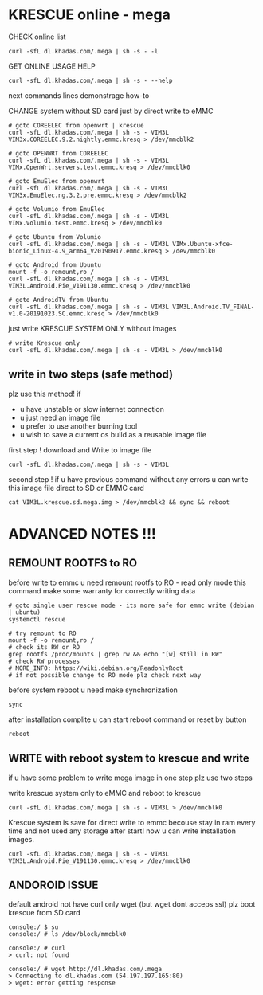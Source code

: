 # KRESCUE online - mega

CHECK online list

    curl -sfL dl.khadas.com/.mega | sh -s - -l

GET ONLINE USAGE HELP

    curl -sfL dl.khadas.com/.mega | sh -s - --help

next commands lines demonstrage how-to

CHANGE system without SD card just by direct write to eMMC

    # goto COREELEC from openwrt | krescue
    curl -sfL dl.khadas.com/.mega | sh -s - VIM3L VIM3x.COREELEC.9.2.nightly.emmc.kresq > /dev/mmcblk2

    # goto OPENWRT from COREELEC
    curl -sfL dl.khadas.com/.mega | sh -s - VIM3L VIMx.OpenWrt.servers.test.emmc.kresq > /dev/mmcblk0

    # goto EmuElec from openwrt
    curl -sfL dl.khadas.com/.mega | sh -s - VIM3L VIM3x.EmuElec.ng.3.2.pre.emmc.kresq > /dev/mmcblk2

    # goto Volumio from EmuElec
    curl -sfL dl.khadas.com/.mega | sh -s - VIM3L VIMx.Volumio.test.emmc.kresq > /dev/mmcblk0

    # goto Ubuntu from Volumio
    curl -sfL dl.khadas.com/.mega | sh -s - VIM3L VIMx.Ubuntu-xfce-bionic_Linux-4.9_arm64_V20190917.emmc.kresq > /dev/mmcblk0

    # goto Android from Ubuntu
    mount -f -o remount,ro /
    curl -sfL dl.khadas.com/.mega | sh -s - VIM3L VIM3L.Android.Pie_V191130.emmc.kresq > /dev/mmcblk0

    # goto AndroidTV from Ubuntu
    curl -sfL dl.khadas.com/.mega | sh -s - VIM3L VIM3L.Android.TV_FINAL-v1.0-20191023.SC.emmc.kresq > /dev/mmcblk0

just write KRESCUE SYSTEM ONLY without images

    # write Krescue only
    curl -sfL dl.khadas.com/.mega | sh -s - VIM3L > /dev/mmcblk0

## write in two steps (safe method)

plz use this method! if

+ u have unstable or slow internet connection 
+ u just need an image file
+ u prefer to use another burning tool
+ u wish to save a current os build as a reusable image file

first step  ! download and Write to image file

    curl -sfL dl.khadas.com/.mega | sh -s - VIM3L

second step ! if u have previous command without any errors u can write this image file direct to SD or EMMC card

    cat VIM3L.krescue.sd.mega.img > /dev/mmcblk2 && sync && reboot

# ADVANCED NOTES !!!

## REMOUNT ROOTFS to RO

before write to emmc u need remount rootfs to RO - read only mode
this command make some warranty for correctly writing data

    # goto single user rescue mode - its more safe for emmc write (debian | ubuntu)
    systemctl rescue

    # try remount to RO
    mount -f -o remount,ro /
    # check its RW or RO
    grep rootfs /proc/mounts | grep rw && echo "[w] still in RW" 
    # check RW processes 
    # MORE_INFO: https://wiki.debian.org/ReadonlyRoot
    # if not possible change to RO mode plz check next way

before system reboot u need make synchronization

    sync

after installation complite u can start reboot command or reset by button

    reboot

## WRITE with reboot system to krescue and write

if u have some problem to write mega image in one step plz use two steps

write krescue system only to eMMC and reboot to krescue

    curl -sfL dl.khadas.com/.mega | sh -s - VIM3L > /dev/mmcblk0

Krescue system is save for direct write to emmc becouse stay in ram every time 
and not used any storage after start! now u can write installation images.

    curl -sfL dl.khadas.com/.mega | sh -s - VIM3L VIM3L.Android.Pie_V191130.emmc.kresq > /dev/mmcblk0

## ANDOROID ISSUE

default android not have curl only wget (but wget dont acceps ssl) plz boot krescue from SD card

    console:/ $ su
    console:/ # ls /dev/block/mmcblk0

    console:/ # curl
    > curl: not found

    console:/ # wget http://dl.khadas.com/.mega
    > Connecting to dl.khadas.com (54.197.197.165:80)
    > wget: error getting response

